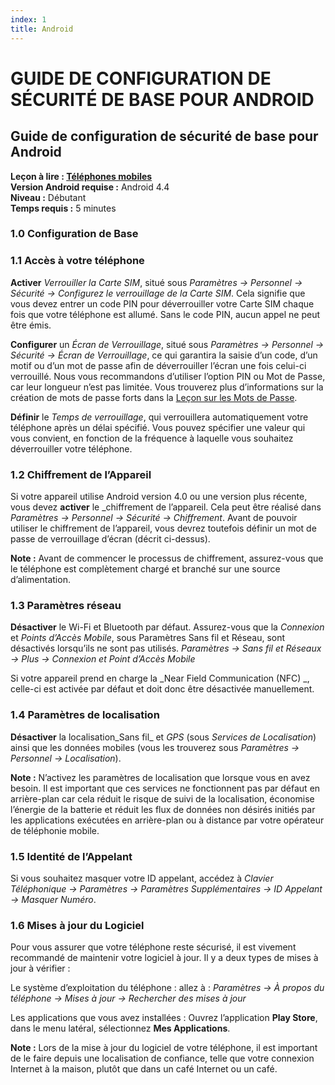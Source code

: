 ```yaml
---
index: 1
title: Android
---
```

# GUIDE DE CONFIGURATION DE SÉCURITÉ DE BASE POUR ANDROID

## Guide de configuration de sécurité de base pour Android

**Leçon à lire : [Téléphones mobiles](umbrella://communications/mobile-phones)**  
**Version Android requise :** Android 4.4  
**Niveau :** Débutant  
**Temps requis :** 5 minutes  

### 1.0 Configuration de Base

### 1.1 Accès à votre téléphone

**Activer** _Verrouiller la Carte SIM_, situé sous _Paramètres -> Personnel -> Sécurité -> Configurez le verrouillage de la Carte SIM_. Cela signifie que vous devez entrer un code PIN pour déverrouiller votre Carte SIM chaque fois que votre téléphone est allumé. Sans le code PIN, aucun appel ne peut être émis.

**Configurer** un _Écran de Verrouillage_, situé sous _Paramètres -> Personnel -> Sécurité -> Écran de Verrouillage_, ce qui garantira la saisie d’un code, d’un motif ou d’un mot de passe afin de déverrouiller l’écran une fois celui-ci verrouillé. Nous vous recommandons d’utiliser l’option PIN ou Mot de Passe, car leur longueur n’est pas limitée. Vous trouverez plus d’informations sur la création de mots de passe forts dans la [Leçon sur les Mots de Passe](umbrella://information/passwords).

**Définir** le _Temps de verrouillage_, qui verrouillera automatiquement votre téléphone après un délai spécifié. Vous pouvez spécifier une valeur qui vous convient, en fonction de la fréquence à laquelle vous souhaitez déverrouiller votre téléphone.

### 1.2 Chiffrement de l’Appareil

Si votre appareil utilise Android version 4.0 ou une version plus récente, vous devez **activer** le _chiffrement de l’appareil. Cela peut être réalisé dans _Paramètres -> Personnel -> Sécurité -> Chiffrement_. Avant de pouvoir utiliser le chiffrement de l’appareil, vous devrez toutefois définir un mot de passe de verrouillage d’écran (décrit ci-dessus).

**Note :** Avant de commencer le processus de chiffrement, assurez-vous que le téléphone est complètement chargé et branché sur une source d’alimentation.

### 1.3 Paramètres réseau

**Désactiver** le Wi-Fi et Bluetooth par défaut. Assurez-vous que la _Connexion_ et _Points d’Accès Mobile_, sous Paramètres Sans fil et Réseau, sont désactivés lorsqu’ils ne sont pas utilisés. _Paramètres -> Sans fil et Réseaux -> Plus -> Connexion et Point d’Accès Mobile_

Si votre appareil prend en charge la  _Near Field Communication (NFC) _, celle-ci est activée par défaut et doit donc être désactivée manuellement.

### 1.4 Paramètres de localisation

**Désactiver** la localisation_Sans fil_ et _GPS_ (sous _Services de Localisation_) ainsi que les données mobiles (vous les trouverez sous _Paramètres -> Personnel -> Localisation_).

**Note :** N’activez les paramètres de localisation que lorsque vous en avez besoin. Il est important que ces services ne fonctionnent pas par défaut en arrière-plan car cela réduit le risque de suivi de la localisation, économise l’énergie de la batterie et réduit les flux de données non désirés initiés par les applications exécutées en arrière-plan ou à distance par votre opérateur de téléphonie mobile.

### 1.5 Identité de l’Appelant

Si vous souhaitez masquer votre ID appelant, accédez à _Clavier Téléphonique -> Paramètres -> Paramètres Supplémentaires -> ID Appelant -> Masquer Numéro_.

### 1.6 Mises à jour du Logiciel

Pour vous assurer que votre téléphone reste sécurisé, il est vivement recommandé de maintenir votre logiciel à jour. Il y a deux types de mises à jour à vérifier :

Le système d’exploitation du téléphone : allez à : _Paramètres -> À propos du téléphone -> Mises à jour -> Rechercher des mises à jour_

Les applications que vous avez installées : Ouvrez l’application **Play Store**, dans le menu latéral, sélectionnez **Mes Applications**.

**Note :** Lors de la mise à jour du logiciel de votre téléphone, il est important de le faire depuis une localisation de confiance, telle que votre connexion Internet à la maison, plutôt que dans un café Internet ou un café.
